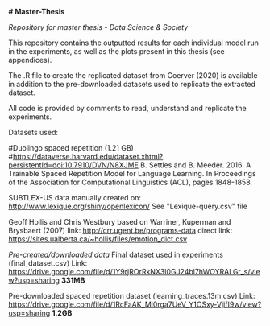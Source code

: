**# Master-Thesis**

*Repository for master thesis - Data Science & Society*

This repository contains the outputted results for each individual model run in the experiments, as well as the plots present in this thesis (see appendices). 

The .R file to create the replicated dataset from Coerver (2020) is available in addition to the pre-downloaded datasets used to replicate the extracted dataset. 


All code is provided by comments to read, understand and replicate the experiments.

Datasets used:

#Duolingo spaced repetition (1.21 GB)
#https://dataverse.harvard.edu/dataset.xhtml?persistentId=doi:10.7910/DVN/N8XJME
B. Settles and B. Meeder. 2016. A Trainable Spaced Repetition Model for Language Learning. 
In Proceedings of the Association for Computational Linguistics (ACL), pages 1848-1858.

SUBTLEX-US data 
manually created on: http://www.lexique.org/shiny/openlexicon/
See "Lexique-query.csv" file

Geoff Hollis and Chris Westbury based on Warriner, Kuperman and Brysbaert (2007)
link: http://crr.ugent.be/programs-data
direct link: https://sites.ualberta.ca/~hollis/files/emotion_dict.csv

*Pre-created/downloaded data*
Final dataset used in experiments (final_dataset.csv)
Link: https://drive.google.com/file/d/1Y9rjROrRkNX3I0GJ24bl7hWOYRALGr_s/view?usp=sharing
**331MB**

Pre-downloaded spaced repetition dataset (learning_traces.13m.csv)
Link: https://drive.google.com/file/d/1RcFaAK_Mi0rga7UeV_Y1OSxy-VjifI9w/view?usp=sharing
**1.2GB**

